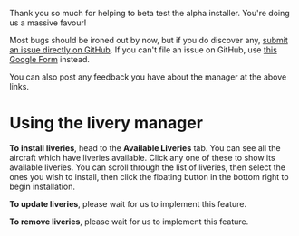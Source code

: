 Thank you so much for helping to beta test the alpha installer. You're doing us a massive favour!

Most bugs should be ironed out by now, but if you do discover any, [submit an issue directly on GitHub](https://github.com/MSFS-Mega-Pack/MSFS2020-livery-manager/issues/new). If you can't file an issue on GitHub, use [this Google Form](https://forms.gle/ujwEmiqVRKJ51qdA7) instead.

You can also post any feedback you have about the manager at the above links.

# Using the livery manager

**To install liveries**, head to the **Available Liveries** tab. You can see all the aircraft which have liveries available. Click any one of these to show its available liveries. You can scroll through the list of liveries, then select the ones you wish to install, then click the floating button in the bottom right to begin installation.

**To update liveries**, please wait for us to implement this feature.

**To remove liveries**, please wait for us to implement this feature.
